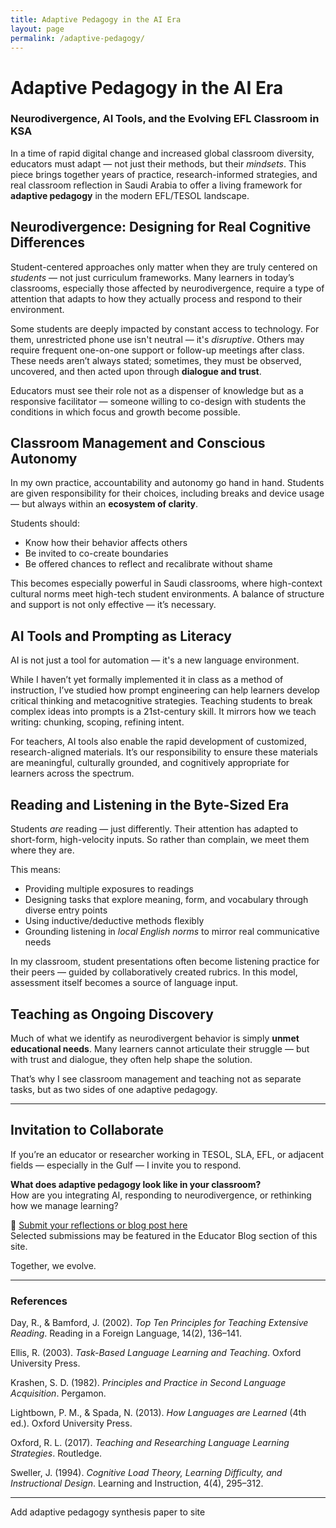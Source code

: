 ```yaml
---
title: Adaptive Pedagogy in the AI Era
layout: page
permalink: /adaptive-pedagogy/
---
```


# Adaptive Pedagogy in the AI Era  
### Neurodivergence, AI Tools, and the Evolving EFL Classroom in KSA

In a time of rapid digital change and increased global classroom diversity, educators must adapt — not just their methods, but their *mindsets*. This piece brings together years of practice, research-informed strategies, and real classroom reflection in Saudi Arabia to offer a living framework for **adaptive pedagogy** in the modern EFL/TESOL landscape.

## Neurodivergence: Designing for Real Cognitive Differences

Student-centered approaches only matter when they are truly centered on *students* — not just curriculum frameworks. Many learners in today’s classrooms, especially those affected by neurodivergence, require a type of attention that adapts to how they actually process and respond to their environment.

Some students are deeply impacted by constant access to technology. For them, unrestricted phone use isn't neutral — it's *disruptive*. Others may require frequent one-on-one support or follow-up meetings after class. These needs aren’t always stated; sometimes, they must be observed, uncovered, and then acted upon through **dialogue and trust**.

Educators must see their role not as a dispenser of knowledge but as a responsive facilitator — someone willing to co-design with students the conditions in which focus and growth become possible.

## Classroom Management and Conscious Autonomy

In my own practice, accountability and autonomy go hand in hand. Students are given responsibility for their choices, including breaks and device usage — but always within an **ecosystem of clarity**.

Students should:
- Know how their behavior affects others
- Be invited to co-create boundaries
- Be offered chances to reflect and recalibrate without shame

This becomes especially powerful in Saudi classrooms, where high-context cultural norms meet high-tech student environments. A balance of structure and support is not only effective — it’s necessary.

## AI Tools and Prompting as Literacy

AI is not just a tool for automation — it's a new language environment.

While I haven’t yet formally implemented it in class as a method of instruction, I’ve studied how prompt engineering can help learners develop critical thinking and metacognitive strategies. Teaching students to break complex ideas into prompts is a 21st-century skill. It mirrors how we teach writing: chunking, scoping, refining intent.

For teachers, AI tools also enable the rapid development of customized, research-aligned materials. It’s our responsibility to ensure these materials are meaningful, culturally grounded, and cognitively appropriate for learners across the spectrum.

## Reading and Listening in the Byte-Sized Era

Students *are* reading — just differently. Their attention has adapted to short-form, high-velocity inputs. So rather than complain, we meet them where they are.

This means:
- Providing multiple exposures to readings
- Designing tasks that explore meaning, form, and vocabulary through diverse entry points
- Using inductive/deductive methods flexibly
- Grounding listening in *local English norms* to mirror real communicative needs

In my classroom, student presentations often become listening practice for their peers — guided by collaboratively created rubrics. In this model, assessment itself becomes a source of language input.

## Teaching as Ongoing Discovery

Much of what we identify as neurodivergent behavior is simply **unmet educational needs**. Many learners cannot articulate their struggle — but with trust and dialogue, they often help shape the solution.

That’s why I see classroom management and teaching not as separate tasks, but as two sides of one adaptive pedagogy.

---

## Invitation to Collaborate

If you’re an educator or researcher working in TESOL, SLA, EFL, or adjacent fields — especially in the Gulf — I invite you to respond.

**What does adaptive pedagogy look like in your classroom?**  
How are you integrating AI, responding to neurodivergence, or rethinking how we manage learning?

📝 [Submit your reflections or blog post here](https://forms.gle/oCCeh2VMVVtu4X5J9)  
Selected submissions may be featured in the Educator Blog section of this site.

Together, we evolve.

---

### References

Day, R., & Bamford, J. (2002). *Top Ten Principles for Teaching Extensive Reading*. Reading in a Foreign Language, 14(2), 136–141.

Ellis, R. (2003). *Task-Based Language Learning and Teaching*. Oxford University Press.

Krashen, S. D. (1982). *Principles and Practice in Second Language Acquisition*. Pergamon.

Lightbown, P. M., & Spada, N. (2013). *How Languages are Learned* (4th ed.). Oxford University Press.

Oxford, R. L. (2017). *Teaching and Researching Language Learning Strategies*. Routledge.

Sweller, J. (1994). *Cognitive Load Theory, Learning Difficulty, and Instructional Design*. Learning and Instruction, 4(4), 295–312.

---
Add adaptive pedagogy synthesis paper to site

